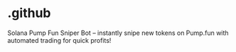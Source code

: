 # .github
Solana Pump Fun Sniper Bot – instantly snipe new tokens on Pump.fun with automated trading for quick profits!
